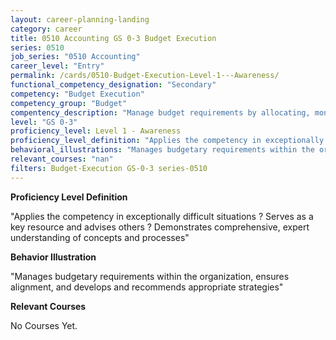 ```yaml
---
layout: career-planning-landing
category: career
title: 0510 Accounting GS 0-3 Budget Execution
series: 0510
job_series: "0510 Accounting"
career_level: "Entry"
permalink: /cards/0510-Budget-Execution-Level-1---Awareness/
functional_competency_designation: "Secondary"
competency: "Budget Execution"
competency_group: "Budget"
compentency_description: "Manage budget requirements by allocating, monitoring and analyzing budgets in compliance with statutory/regulatory guidance."
level: "GS 0-3"
proficiency_level: Level 1 - Awareness
proficiency_level_definition: "Applies the competency in exceptionally difficult situations ? Serves as a key resource and advises others ? Demonstrates comprehensive, expert understanding of concepts and processes"
behavioral_illustrations: "Manages budgetary requirements within the organization, ensures alignment, and develops and recommends appropriate strategies"
relevant_courses: "nan"
filters: Budget-Execution GS-0-3 series-0510
---
```


<p><b>Proficiency Level Definition</b></p>
<p>"Applies the competency in exceptionally difficult situations ? Serves as a key resource and advises others ? Demonstrates comprehensive, expert understanding of concepts and processes"</p>
<p><b>Behavior Illustration</b></p>
<p>"Manages budgetary requirements within the organization, ensures alignment, and develops and recommends appropriate strategies"</p>
<p><b>Relevant Courses</b></p>
<div class="cfo-courses-outer"><div class="cfo-courses-inner">No Courses Yet.</div></div>
